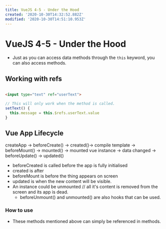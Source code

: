 ```yaml
---
title: VueJS 4-5 - Under the Hood
created: '2020-10-30T14:32:52.882Z'
modified: '2020-10-30T14:51:10.953Z'
---
```


# VueJS 4-5 - Under the Hood

* Just as you can access data methods through the `this` keyword, you can also access methods.

## Working with refs

```html

<input type="text" ref="userText">

```

```javascript
// This will only work when the method is called.
setText() {
  this.message = this.$refs.userText.value
}

```

## Vue App Lifecycle

createApp -> beforeCreate() -> created()-> compile template -> beforeMount() -> mounted() -> mounted vue instance -> data changed -> beforeUpdate() -> updated()

* beforeCreated is called before the app is fully initialised
* created is after
* beforeMount is before the thing appears on screen
* updated is when the new content will be visible.
* An instance could be unmounted // all it's content is removed from the screen and its app is dead.
  * beforeUnmount() and unmounted() are also hooks that can be used.

### How to use

* These methods mentioned above can simply be referenced in methods.
